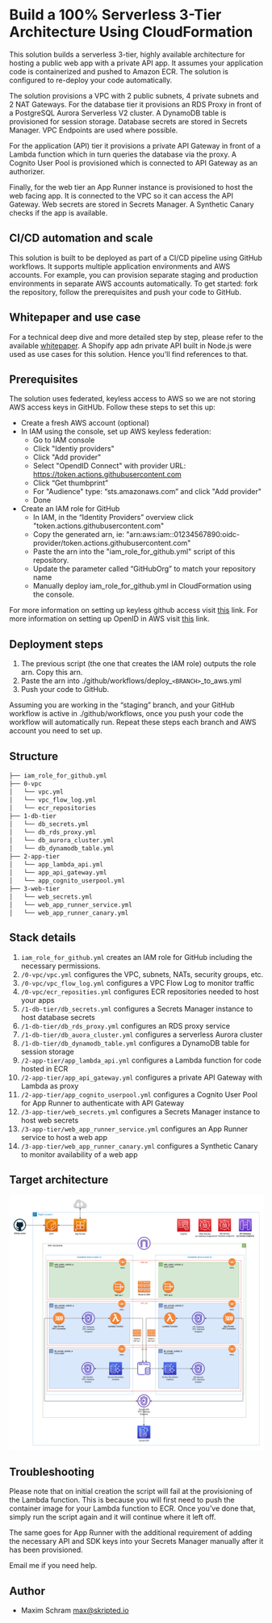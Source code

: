 # Build a 100% Serverless 3-Tier Architecture Using CloudFormation

This solution builds a serverless 3-tier, highly available architecture for hosting a public web app with a private API app. It assumes your application code is containerized and pushed to Amazon ECR. The solution is configured to re-deploy your code automatically.

The solution provisions a VPC with 2 public subnets, 4 private subnets and 2 NAT Gateways. For the database tier it provisions an RDS Proxy in front of a PostgreSQL Aurora Serverless V2 cluster. A DynamoDB table is provisioned for session storage. Database secrets are stored in Secrets Manager. VPC Endpoints are used where possible.

For the application (API) tier it provisions a private API Gateway in front of a Lambda function which in turn queries the database via the proxy. A Cognito User Pool is provisioned which is connected to API Gateway as an authorizer.

Finally, for the web tier an App Runner instance is provisioned to host the web facing app. It is connected to the VPC so it can access the API Gateway. Web secrets are stored in Secrets Manager. A Synthetic Canary checks if the app is available.

## CI/CD automation and scale

This solution is built to be deployed as part of a CI/CD pipeline using GitHub workflows. It supports multiple application environments and AWS accounts. For example, you can provision separate staging and production environments in separate AWS accounts automatically. To get started: fork the repository, follow the prerequisites and push your code to GitHub.

## Whitepaper and use case

For a technical deep dive and more detailed step by step, please refer to the available [whitepaper](https://www.skripted.io/whitepaper-serverless-3-tier-cloudformation). A Shopify app adn private API built in Node.js were used as use cases for this solution. Hence you'll find references to that.

## Prerequisites

The solution uses federated, keyless access to AWS so we are not storing AWS access keys in GitHUb. Follow these steps to set this up:

- Create a fresh AWS account (optional)
- In IAM using the console, set up AWS keyless federation:
  - Go to IAM console
  - Click "Identiy providers"
  - Click "Add provider"
  - Select "OpendID Connect" with provider URL: https://token.actions.githubusercontent.com
  - Click “Get thumbprint”
  - For "Audience" type: “sts.amazonaws.com” and click "Add provider"
  - Done
- Create an IAM role for GitHub
  - In IAM, in the “Identity Providers” overview click "token.actions.githubusercontent.com"
  - Copy the generated arn, ie: "arn:aws:iam::01234567890:oidc-provider/token.actions.githubusercontent.com"
  - Paste the arn into the "iam_role_for_github.yml" script of this repository.
  - Update the parameter called “GitHubOrg” to match your repository name
  - Manually deploy iam_role_for_github.yml in CloudFormation using the console.

For more information on setting up keyless github access visit [this](https://docs.cloudquery.io/blog/keyless-access-to-aws-in-github-actions-with-oidc) link.
For more information on setting up OpenID in AWS visit [this](https://docs.github.com/en/actions/deployment/security-hardening-your-deployments/configuring-openid-connect-in-amazon-web-services) link.

## Deployment steps

1. The previous script (the one that creates the IAM role) outputs the role arn. Copy this arn.
2. Paste the arn into ./github/workflows/deploy\_`<BRANCH>`\_to_aws.yml
3. Push your code to GitHub.

Assuming you are working in the “staging” branch, and your GitHub workflow is active in ./github/workflows, once you push your code the workflow will automatically run. Repeat these steps each branch and AWS account you need to set up.

## Structure

```console
├── iam_role_for_github.yml
├── 0-vpc
│   └── vpc.yml
│   └── vpc_flow_log.yml
│   └── ecr_repositories
├── 1-db-tier
│   └── db_secrets.yml
│   └── db_rds_proxy.yml
│   └── db_aurora_cluster.yml
│   └── db_dynamodb_table.yml
├── 2-app-tier
│   └── app_lambda_api.yml
│   └── app_api_gateway.yml
│   └── app_cognito_userpool.yml
├── 3-web-tier
│   └── web_secrets.yml
│   └── web_app_runner_service.yml
│   └── web_app_runner_canary.yml
```

## Stack details

1. `iam_role_for_github.yml` creates an IAM role for GitHub including the necessary permissions.
2. `/0-vpc/vpc.yml` configures the VPC, subnets, NATs, security groups, etc.
3. `/0-vpc/vpc_flow_log.yml` configures a VPC Flow Log to monitor traffic
4. `/0-vpc/ecr_reposities.yml` configures ECR repositories needed to host your apps
5. `/1-db-tier/db_secrets.yml` configures a Secrets Manager instance to host database secrets
6. `/1-db-tier/db_rds_proxy.yml` configures an RDS proxy service
7. `/1-db-tier/db_auora_cluster.yml` configures a serverless Aurora cluster
8. `/1-db-tier/db_dynamodb_table.yml` configures a DynamoDB table for session storage
9. `/2-app-tier/app_lambda_api.yml` configures a Lambda function for code hosted in ECR
10. `/2-app-tier/app_api_gateway.yml` configures a private API Gateway with Lambda as proxy
11. `/2-app-tier/app_cognito_userpool.yml` configures a Cognito User Pool for App Runner to authenticate with API Gateway
12. `/3-app-tier/web_secrets.yml` configures a Secrets Manager instance to host web secrets
13. `/3-app-tier/web_app_runner_service.yml` configures an App Runner service to host a web app
14. `/3-app-tier/web_app_runner_canary.yml` configures a Synthetic Canary to monitor availability of a web app

## Target architecture

![Deployed Resources Architecture](diagram.png)

## Troubleshooting

Please note that on initial creation the script will fail at the provisioning of the Lambda function. This is because you will first need to push the container image for your Lambda function to ECR. Once you’ve done that, simply run the script again and it will continue where it left off.

The same goes for App Runner with the additional requirement of adding the necessary API and SDK keys into your Secrets Manager manually after it has been provisioned.

Email me if you need help.

## Author

- Maxim Schram [max@skripted.io](mailto:max@skripted.io)
